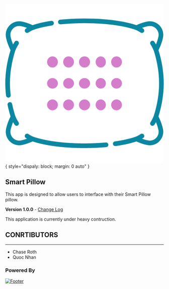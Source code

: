 ![Image](Branding/Images/smart_pillow_logo.png?raw=true){ style="dispaly: block; margin: 0 auto" }

## Smart Pillow
This app is designed to allow users to interface with their Smart Pillow pillow.

**Version 1.0.0** - [Change Log](CHANGELOG.md)

This application is currently under heavy contruction.

## CONRTIBUTORS
---
- Chase Roth
- Quoc Nhan

### Powered By
[![Footer](https://d585tldpucybw.cloudfront.net/sfimages/default-source/productsimages/justmock/justmock__net_770.png?sfvrsn=b4522579_1)](https://dotnet.microsoft.com/download)